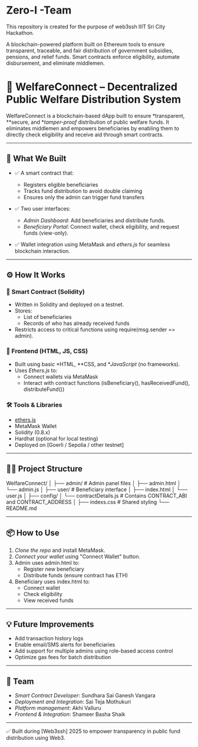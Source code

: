 # Zero-I -Team
This repository is created for the purpose of web3ssh IIIT Sri City Hackathon.

A blockchain-powered platform built on Ethereum tools to ensure transparent, traceable, and fair distribution of government subsidies, pensions, and relief funds. Smart contracts enforce eligibility, automate disbursement, and eliminate middlemen.

# 💸 WelfareConnect – Decentralized Public Welfare Distribution System

WelfareConnect is a blockchain-based dApp built to ensure *transparent, **secure, and **tamper-proof* distribution of public welfare funds. It eliminates middlemen and empowers beneficiaries by enabling them to directly check eligibility and receive aid through smart contracts.

---

## 🚀 What We Built

- ✅ A smart contract that:
  - Registers eligible beneficiaries
  - Tracks fund distribution to avoid double claiming
  - Ensures only the admin can trigger fund transfers

- ✅ Two user interfaces:
  - *Admin Dashboard*: Add beneficiaries and distribute funds.
  - *Beneficiary Portal*: Connect wallet, check eligibility, and request funds (view-only).

- ✅ Wallet integration using MetaMask and *ethers.js* for seamless blockchain interaction.

---

## ⚙ How It Works

### 🔐 Smart Contract (Solidity)
- Written in Solidity and deployed on a testnet.
- Stores:
  - List of beneficiaries
  - Records of who has already received funds
- Restricts access to critical functions using require(msg.sender == admin).

### 🧠 Frontend (HTML, JS, CSS)
- Built using basic *HTML, **CSS, and **JavaScript* (no frameworks).
- Uses *Ethers.js* to:
  - Connect wallets via MetaMask
  - Interact with contract functions (isBeneficiary(), hasReceivedFund(), distributeFund())

### 🛠 Tools & Libraries
- [ethers.js](https://docs.ethers.org/)
- MetaMask Wallet
- Solidity (0.8.x)
- Hardhat (optional for local testing)
- Deployed on [Goerli / Sepolia / other testnet]

---

## 🧑‍💻 Project Structure

WelfareConnect/
│
├── admin/ # Admin panel files
│ ├── admin.html
│ └── admin.js
│
├── user/ # Beneficiary interface
│ ├── index.html
│ └── user.js
│
├── config/
│ └── contractDetails.js # Contains CONTRACT_ABI and CONTRACT_ADDRESS
│
├── indexs.css # Shared styling
└── README.md


---

## 📦 How to Use

1. *Clone the repo* and install MetaMask.
2. *Connect your wallet* using "Connect Wallet" button.
3. Admin uses admin.html to:
   - Register new beneficiary
   - Distribute funds (ensure contract has ETH)
4. Beneficiary uses index.html to:
   - Connect wallet
   - Check eligibility
   - View received funds

---

## 💡 Future Improvements

- Add transaction history logs
- Enable email/SMS alerts for beneficiaries
- Add support for multiple admins using role-based access control
- Optimize gas fees for batch distribution

---

## 👥 Team

- *Smart Contract Developer*: Sundhara Sai Ganesh Vangara
- *Deployment and Integration*: Sai Teja Mothukuri
- *Platform management*: Akhi Valluru
- *Frontend & Integration*: Shameer Basha Shaik

---

✅ Built during [Web3ssh] 2025 to empower transparency in public fund distribution using Web3.
